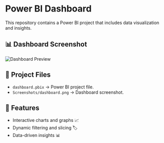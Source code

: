 # Power BI Dashboard

This repository contains a Power BI project that includes data visualization and insights.

## 📊 Dashboard Screenshot
![Dashboard Preview](Screenshots/dashboard.png)

## 📂 Project Files
- `dashboard.pbix` → Power BI project file.
- `Screenshots/dashboard.png` → Dashboard screenshot.

## 🚀 Features
- Interactive charts and graphs 📈
- Dynamic filtering and slicing 🏷️
- Data-driven insights 📊
